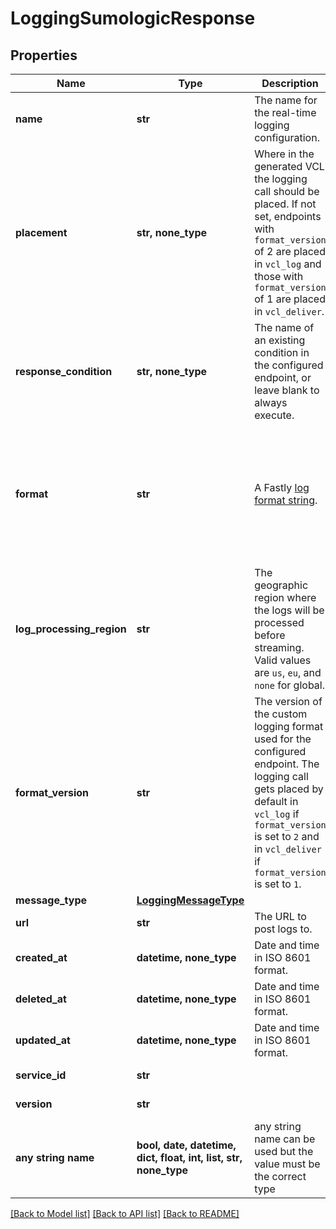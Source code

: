 # LoggingSumologicResponse


## Properties
Name | Type | Description | Notes
------------ | ------------- | ------------- | -------------
**name** | **str** | The name for the real-time logging configuration. | [optional] 
**placement** | **str, none_type** | Where in the generated VCL the logging call should be placed. If not set, endpoints with `format_version` of 2 are placed in `vcl_log` and those with `format_version` of 1 are placed in `vcl_deliver`.  | [optional] 
**response_condition** | **str, none_type** | The name of an existing condition in the configured endpoint, or leave blank to always execute. | [optional] 
**format** | **str** | A Fastly [log format string](https://www.fastly.com/documentation/guides/integrations/streaming-logs/custom-log-formats/). | [optional]  if omitted the server will use the default value of "%h %l %u %t "%r" %&gt;s %b"
**log_processing_region** | **str** | The geographic region where the logs will be processed before streaming. Valid values are `us`, `eu`, and `none` for global. | [optional]  if omitted the server will use the default value of "none"
**format_version** | **str** | The version of the custom logging format used for the configured endpoint. The logging call gets placed by default in `vcl_log` if `format_version` is set to `2` and in `vcl_deliver` if `format_version` is set to `1`.  | [optional]  if omitted the server will use the default value of "2"
**message_type** | [**LoggingMessageType**](LoggingMessageType.md) |  | [optional] 
**url** | **str** | The URL to post logs to. | [optional] 
**created_at** | **datetime, none_type** | Date and time in ISO 8601 format. | [optional] [readonly] 
**deleted_at** | **datetime, none_type** | Date and time in ISO 8601 format. | [optional] [readonly] 
**updated_at** | **datetime, none_type** | Date and time in ISO 8601 format. | [optional] [readonly] 
**service_id** | **str** |  | [optional] [readonly] 
**version** | **str** |  | [optional] [readonly] 
**any string name** | **bool, date, datetime, dict, float, int, list, str, none_type** | any string name can be used but the value must be the correct type | [optional]

[[Back to Model list]](../README.md#documentation-for-models) [[Back to API list]](../README.md#documentation-for-api-endpoints) [[Back to README]](../README.md)


